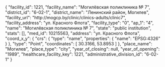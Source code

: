 {
    "facility_id": 1221,
    "facility_name": "Могилёвская поликлиника № 7",
    "district_id": "6-02-1",
    "district_name": "Ленинский район, Могилев",
    "facility_url": "http:\/\/mogcp.by\/clinic\/clinics-adults\/clinic7",
    "facility_address": "ул. Красного Флота",
    "facility_type": "0",
    "ap_1": "4",
    "name": "Могилёвская поликлиника № 7",
    "state": "public institution",
    "stats": [],
    "med_id": 10215563,
    "address": "ул. Красного Флота",
    "coord_x_y": {
        "crs": {
            "type": "name",
            "properties": {
                "name": "EPSG:4326"
            }
        },
        "type": "Point",
        "coordinates": [
            30.3166,
            53.8953
        ]
    },
    "place_name": "Могилев",
    "place_type": "city",
    "year_of_closing": null,
    "year_of_opening": "1989",
    "healthcare_facility_key": 1221,
    "administrative_division_id": "6-02-1"
}